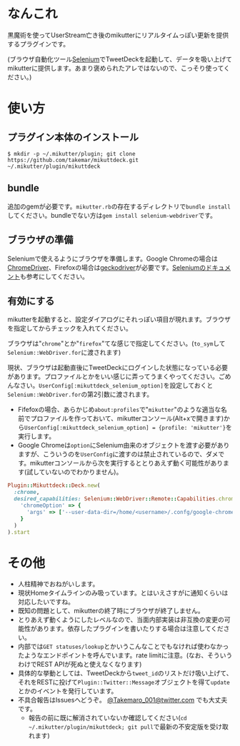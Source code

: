 # なんこれ

黒魔術を使ってUserStream亡き後のmikutterにリアルタイムっぽい更新を提供するプラグインです。

(ブラウザ自動化ツール[Selenium](https://www.seleniumhq.org/)でTweetDeckを起動して、データを吸い上げてmikutterに提供します。あまり褒められたアレではないので、こっそり使ってください。)

# 使い方

## プラグイン本体のインストール

```
$ mkdir -p ~/.mikutter/plugin; git clone https://github.com/takemar/mikuttdeck.git ~/.mikutter/plugin/mikuttdeck
```

## bundle

追加のgemが必要です。`mikutter.rb`の存在するディレクトリで`bundle install`してください。bundleでない方は`gem install selenium-webdriver`です。

## ブラウザの準備

Seleniumで使えるようにブラウザを準備します。Google Chromeの場合は[ChromeDriver](http://chromedriver.chromium.org/downloads)、Firefoxの場合は[geckodriver](https://github.com/mozilla/geckodriver)が必要です。[Seleniumのドキュメント](https://www.seleniumhq.org/docs/03_webdriver.jsp#selenium-webdriver-s-drivers)も参考にしてください。

## 有効にする

mikutterを起動すると、設定ダイアログにそれっぽい項目が現れます。ブラウザを指定してからチェックを入れてください。

ブラウザは"`chrome`"とか"`firefox`"てな感じで指定してください。(`to_sym`して`Selenium::WebDriver.for`に渡されます)

現状、ブラウザは起動直後にTweetDeckにログインした状態になっている必要があります。プロファイルとかをいい感じに弄ってうまくやってください。ごめんなさい。`UserConfig[:mikuttdeck_selenium_option]`を設定しておくと`Selenium::WebDriver.for`の第2引数に渡されます。

- Fifefoxの場合、あらかじめ`about:profiles`で"`mikutter`"のような適当な名前でプロファイルを作っておいて、mikutterコンソール(Alt+xで開きます)から`UserConfig[:mikuttdeck_selenium_option] = {profile: 'mikutter'}`を実行します。
- Google Chromeは`option`にSelenium由来のオブジェクトを渡す必要がありますが、こういうのを`UserConfig`に渡すのは禁止されているので、ダメです。mikutterコンソールから次を実行するととりあえず動く可能性があります(試していないのでわかりません)。

```rb
Plugin::Mikuttdeck::Deck.new(
  :chrome,
  desired_capabilities: Selenium::WebDriver::Remote::Capabilities.chrome(
    'chromeOption' => {
      'args' => ['--user-data-dir=/home/<username>/.confg/google-chrome/mikutter']
    }
  )
).start
```

# その他

- 人柱精神でおねがいします。
- 現状Homeタイムラインのみ吸っています。とはいえさすがに通知くらいは対応したいですね。
- 既知の問題として、mikutterの終了時にブラウザが終了しません。
- とりあえず動くようにしたレベルなので、当面内部実装は非互換の変更の可能性があります。依存したプラグインを書いたりする場合は注意してください。
- 内部では`GET statuses/lookup`とかいうこんなことでもなければ使わなかったようなエンドポイントを呼んでいます。rate limitに注意。(なお、そういうわけでREST APIが死ぬと使えなくなります)
- 具体的な挙動としては、TweetDeckから`tweet_id`のリストだけ吸い上げて、それをRESTに投げて`Plugin::Twitter::Message`オブジェクトを得て`update`とかのイベントを発行しています。
- 不具合報告はIssuesへどうぞ。 [@Takemaro_001@twitter.com](https://twitter.com/Takemaro_001) でも大丈夫です。
    - 報告の前に既に解消されていないか確認してください(`cd ~/.mikutter/plugin/mikuttdeck; git pull`で最新の不安定版を受け取れます)
